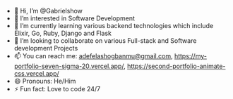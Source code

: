- 👋 Hi, I’m @Gabrielshow
- 👀 I’m interested in Software Development
- 🌱 I’m currently learning various backend technologies which include Elixir, Go, Ruby, Django and Flask
- 💞️ I’m looking to collaborate on various Full-stack and Software development Projects
- 📫 You can reach me: adefelashogbanmu@gmail.com, https://my-portfolio-seven-sigma-20.vercel.app/, https://second-portfolio-animate-css.vercel.app/
- 😄 Pronouns: He/Him
- ⚡ Fun fact: Love to code 24/7

<!---
Gabrielshow/Gabrielshow is a ✨ special ✨ repository because its `README.md` (this file) appears on your GitHub profile.
You can click the Preview link to take a look at your changes.
--->
